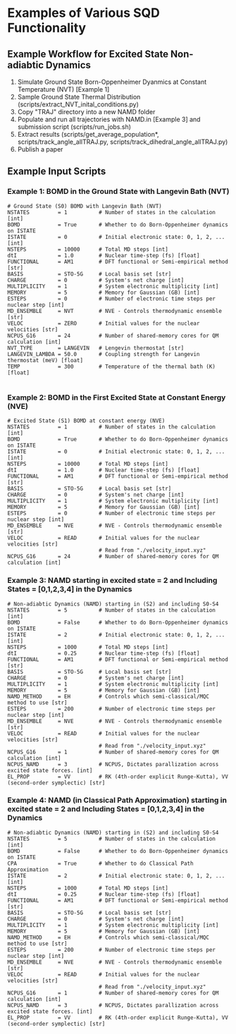 # Examples of Various SQD Functionality

[DOCS]:   <https://bradenmweight.github.io/SQD/read.html?filename=Documentation.md>
[PARAMS]: <https://bradenmweight.github.io/SQD/read.html?filename=Parameters.md>

## Example Workflow for Excited State Non-adiabtic Dynamics
1. Simulate Ground State Born-Oppenheimer Dyanmics at Constant Temperature (NVT) [Example 1]
2. Sample Ground State Thermal Distribution (scripts/extract_NVT_inital_conditions.py)
3. Copy "TRAJ" directory into a new NAMD folder
4. Populate and run all trajectories with NAMD.in [Example 3] and submission script (scripts/run_jobs.sh)
5. Extract results (scripts/get_average_population*, scripts/track_angle_allTRAJ.py, scripts/track_dihedral_angle_allTRAJ.py)
6. Publish a paper

## Example Input Scripts

### Example 1: BOMD in the Ground State with Langevin Bath (NVT)
```
# Ground State (S0) BOMD with Langevin Bath (NVT)
NSTATES         = 1          # Number of states in the calculation [int]
BOMD            = True       # Whether to do Born-Oppenheimer dynamics on ISTATE
ISTATE          = 0          # Initial electronic state: 0, 1, 2, ... [int]
NSTEPS          = 10000      # Total MD steps [int]
dtI             = 1.0        # Nuclear time-step (fs) [float]
FUNCTIONAL      = AM1        # DFT functional or Semi-empirical method [str]
BASIS           = STO-5G     # Local basis set [str]
CHARGE          = 0          # System's net charge [int]
MULTIPLICITY    = 1          # System electronic multiplicity [int]
MEMORY          = 5          # Memory for Gaussian (GB) [int]
ESTEPS          = 0          # Number of electronic time steps per nuclear step [int]
MD_ENSEMBLE     = NVT        # NVE - Controls thermodynamic ensemble [str]
VELOC           = ZERO       # Initial values for the nuclear velocities [str]
NCPUS_G16       = 24         # Number of shared-memory cores for QM calculation [int]
NVT_TYPE        = LANGEVIN   # Lengevin thermostat [str]
LANGEVIN_LAMBDA = 50.0       # Coupling strength for Langevin thermostat (meV) [float]
TEMP            = 300        # Temperature of the thermal bath (K) [float]
```

#
#
#


### Example 2: BOMD in the First Excited State at Constant Energy (NVE)
```
# Excited State (S1) BOMD at constant energy (NVE)
NSTATES         = 1          # Number of states in the calculation [int]
BOMD            = True       # Whether to do Born-Oppenheimer dynamics on ISTATE
ISTATE          = 0          # Initial electronic state: 0, 1, 2, ... [int]
NSTEPS          = 10000      # Total MD steps [int]
dtI             = 1.0        # Nuclear time-step (fs) [float]
FUNCTIONAL      = AM1        # DFT functional or Semi-empirical method [str]
BASIS           = STO-5G     # Local basis set [str]
CHARGE          = 0          # System's net charge [int]
MULTIPLICITY    = 1          # System electronic multiplicity [int]
MEMORY          = 5          # Memory for Gaussian (GB) [int]
ESTEPS          = 0          # Number of electronic time steps per nuclear step [int]
MD_ENSEMBLE     = NVE        # NVE - Controls thermodynamic ensemble [str]
VELOC           = READ       # Initial values for the nuclear velocities [str]
                             # Read from "./velocity_input.xyz"
NCPUS_G16       = 24         # Number of shared-memory cores for QM calculation [int]
```

### Example 3: NAMD starting in excited state = 2 and Including States = [0,1,2,3,4] in the Dynamics
```
# Non-adiabtic Dynamics (NAMD) starting in (S2) and including S0-S4
NSTATES         = 5          # Number of states in the calculation [int]
BOMD            = False      # Whether to do Born-Oppenheimer dynamics on ISTATE
ISTATE          = 2          # Initial electronic state: 0, 1, 2, ... [int]
NSTEPS          = 1000       # Total MD steps [int]
dtI             = 0.25       # Nuclear time-step (fs) [float]
FUNCTIONAL      = AM1        # DFT functional or Semi-empirical method [str]
BASIS           = STO-5G     # Local basis set [str]
CHARGE          = 0          # System's net charge [int]
MULTIPLICITY    = 1          # System electronic multiplicity [int]
MEMORY          = 5          # Memory for Gaussian (GB) [int]
NAMD_METHOD     = EH         # Controls which semi-classical/MQC method to use [str]
ESTEPS          = 200        # Number of electronic time steps per nuclear step [int]
MD_ENSEMBLE     = NVE        # NVE - Controls thermodynamic ensemble [str]
VELOC           = READ       # Initial values for the nuclear velocities [str]
                             # Read from "./velocity_input.xyz"
NCPUS_G16       = 1          # Number of shared-memory cores for QM calculation [int]
NCPUS_NAMD      = 3          # NCPUS, Dictates parallization across excited state forces. [int]
EL_PROP         = VV         # RK (4th-order explicit Runge-Kutta), VV (second-order symplectic) [str]
```

### Example 4: NAMD (in Classical Path Approximation) starting in excited state = 2 and Including States = [0,1,2,3,4] in the Dynamics
```
# Non-adiabtic Dynamics (NAMD) starting in (S2) and including S0-S4
NSTATES         = 5          # Number of states in the calculation [int]
BOMD            = False      # Whether to do Born-Oppenheimer dynamics on ISTATE
CPA             = True       # Whether to do Classical Path Approximation
ISTATE          = 2          # Initial electronic state: 0, 1, 2, ... [int]
NSTEPS          = 1000       # Total MD steps [int]
dtI             = 0.25       # Nuclear time-step (fs) [float]
FUNCTIONAL      = AM1        # DFT functional or Semi-empirical method [str]
BASIS           = STO-5G     # Local basis set [str]
CHARGE          = 0          # System's net charge [int]
MULTIPLICITY    = 1          # System electronic multiplicity [int]
MEMORY          = 5          # Memory for Gaussian (GB) [int]
NAMD_METHOD     = EH         # Controls which semi-classical/MQC method to use [str]
ESTEPS          = 200        # Number of electronic time steps per nuclear step [int]
MD_ENSEMBLE     = NVE        # NVE - Controls thermodynamic ensemble [str]
VELOC           = READ       # Initial values for the nuclear velocities [str]
                             # Read from "./velocity_input.xyz"
NCPUS_G16       = 1          # Number of shared-memory cores for QM calculation [int]
NCPUS_NAMD      = 3          # NCPUS, Dictates parallization across excited state forces. [int]
EL_PROP         = VV         # RK (4th-order explicit Runge-Kutta), VV (second-order symplectic) [str]
```